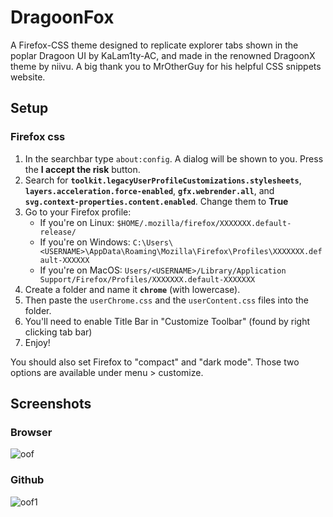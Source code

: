 # DragoonFox

A Firefox-CSS theme designed to replicate explorer tabs shown in the poplar Dragoon UI by KaLam1ty-AC, and made in the renowned DragoonX theme by niivu. A big thank you to MrOtherGuy for his helpful CSS snippets website.

## Setup

### Firefox css

1. In the searchbar type `about:config`. A dialog will be shown to you. Press the **I accept the risk** button.
2. Search for **`toolkit.legacyUserProfileCustomizations.stylesheets`**, **`layers.acceleration.force-enabled`**, **`gfx.webrender.all`**, and **`svg.context-properties.content.enabled`**. Change them to **True**
3. Go to your Firefox profile:
    - If you're on Linux: `$HOME/.mozilla/firefox/XXXXXXX.default-release/`
    - If you're on Windows: `C:\Users\<USERNAME>\AppData\Roaming\Mozilla\Firefox\Profiles\XXXXXXX.default-XXXXXX`
    - If you're on MacOS: `Users/<USERNAME>/Library/Application Support/Firefox/Profiles/XXXXXXX.default-XXXXXXX` 
4. Create a folder and name it **`chrome`** (with lowercase).
5. Then paste the `userChrome.css` and the `userContent.css` files into the folder.
6. You'll need to enable Title Bar in "Customize Toolbar" (found by right clicking tab bar)
7. Enjoy!

You should also set Firefox to "compact" and "dark mode". Those two options are available under menu > customize.

## Screenshots

### Browser

![oof](https://github.com/Blu3Jive001/DragoonFox/blob/master/Images/Firefox.png)

### Github

![oof1](https://github.com/Blu3Jive001/DragoonFox/blob/master/Images/File_Explorer.png)
